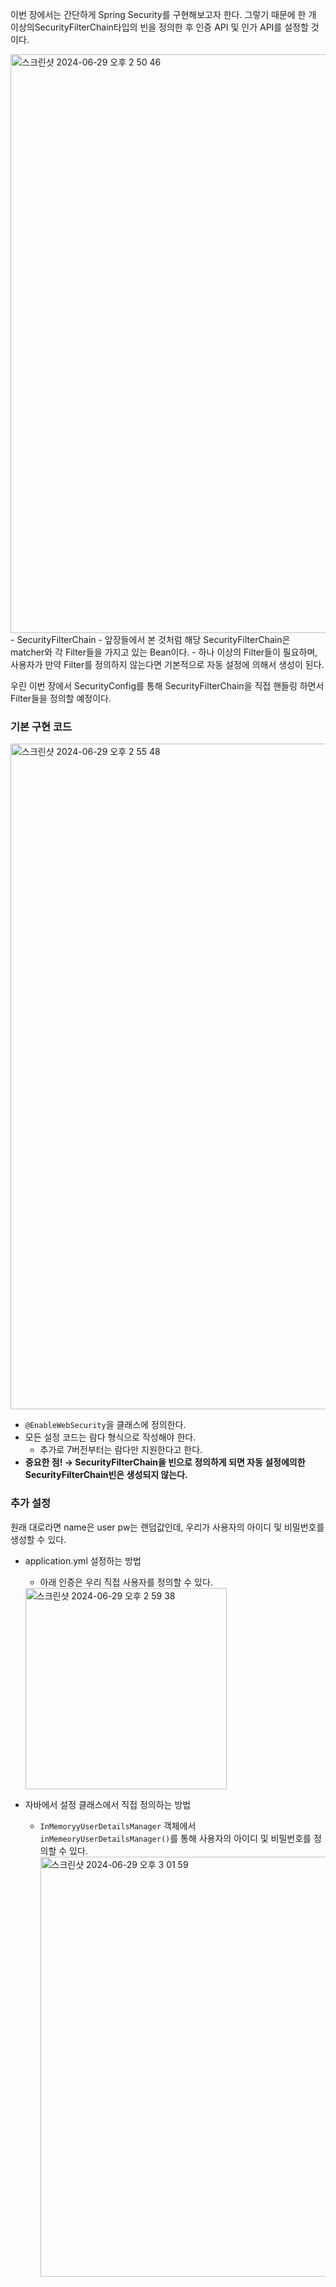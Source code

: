 이번 장에서는 간단하게 Spring Security를 구현해보고자 한다. 그렇기 때문에 한 개 이상의SecurityFilterChain타입의 빈을 정의한 후 인증 API 및 인가 API를 설정할 것이다.

<img width="926" alt="스크린샷 2024-06-29 오후 2 50 46" src="https://github.com/sungwooIsGood/Today-I-Learn/assets/98163632/73971e3d-15f9-43b6-87cb-f706cb79f403">
- SecurityFilterChain
    - 앞장들에서 본 것처럼 해당 SecurityFilterChain은 matcher와 각 Filter들을 가지고 있는 Bean이다.
    - 하나 이상의 Filter들이 필요하며, 사용자가 만약 Filter를 정의하지 않는다면 기본적으로 자동 설정에 의해서 생성이 된다.

우린 이번 장에서 SecurityConfig를 통해 SecurityFilterChain을 직접 핸들링 하면서 Filter들을 정의할 예정이다.

### 기본 구현 코드

<img width="1065" alt="스크린샷 2024-06-29 오후 2 55 48" src="https://github.com/sungwooIsGood/Today-I-Learn/assets/98163632/104c8b2e-3803-438b-bac1-4886c188777d">

- `@EnableWebSecurity`을 클래스에 정의한다.
- 모든 설정 코드는 람다 형식으로 작성해야 한다.
    - 추가로 7버전부터는 람다만 지원한다고 한다.
- **중요한 점! → SecurityFilterChain을 빈으로 정의하게 되면 자동 설정에의한SecurityFilterChain빈은 생성되지 않는다.**

### 추가 설정

원래 대로라면 name은 user pw는 랜덤값인데, 우리가 사용자의 아이디 및 비밀번호를 생성할 수 있다.

- application.yml 설정하는 방법
    - 아래 인증은 우리 직접 사용자를 정의할 수 있다.

  <img width="322" alt="스크린샷 2024-06-29 오후 2 59 38" src="https://github.com/sungwooIsGood/Today-I-Learn/assets/98163632/e8c14335-45dc-470e-94d2-e7902c23a27e">

- 자바에서 설정 클래스에서 직접 정의하는 방법
    - `InMemoryyUserDetailsManager` 객체에서 `inMemeoryUserDetailsManager()`를 통해 사용자의 아이디 및 비밀번호를 정의할 수 있다.
      <img width="672" alt="스크린샷 2024-06-29 오후 3 01 59" src="https://github.com/sungwooIsGood/Today-I-Learn/assets/98163632/cbca484f-53f3-4fc7-a261-6721b18fd0e4">